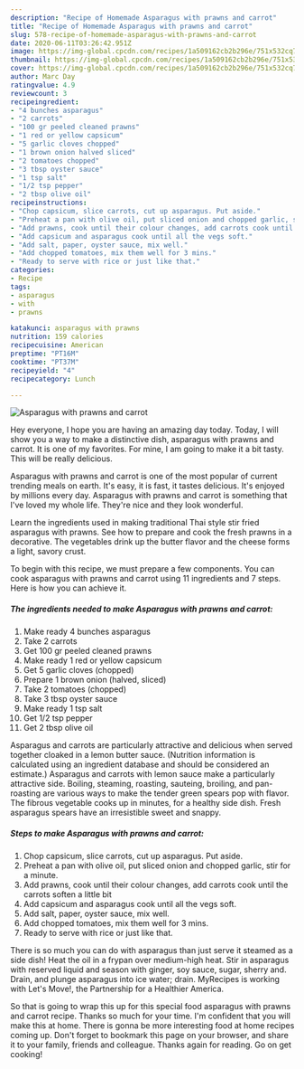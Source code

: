 ```yaml
---
description: "Recipe of Homemade Asparagus with prawns and carrot"
title: "Recipe of Homemade Asparagus with prawns and carrot"
slug: 578-recipe-of-homemade-asparagus-with-prawns-and-carrot
date: 2020-06-11T03:26:42.951Z
image: https://img-global.cpcdn.com/recipes/1a509162cb2b296e/751x532cq70/asparagus-with-prawns-and-carrot-recipe-main-photo.jpg
thumbnail: https://img-global.cpcdn.com/recipes/1a509162cb2b296e/751x532cq70/asparagus-with-prawns-and-carrot-recipe-main-photo.jpg
cover: https://img-global.cpcdn.com/recipes/1a509162cb2b296e/751x532cq70/asparagus-with-prawns-and-carrot-recipe-main-photo.jpg
author: Marc Day
ratingvalue: 4.9
reviewcount: 3
recipeingredient:
- "4 bunches asparagus"
- "2 carrots"
- "100 gr peeled cleaned prawns"
- "1 red or yellow capsicum"
- "5 garlic cloves chopped"
- "1 brown onion halved sliced"
- "2 tomatoes chopped"
- "3 tbsp oyster sauce"
- "1 tsp salt"
- "1/2 tsp pepper"
- "2 tbsp olive oil"
recipeinstructions:
- "Chop capsicum, slice carrots, cut up asparagus. Put aside."
- "Preheat a pan with olive oil, put sliced onion and chopped garlic, stir for a minute."
- "Add prawns, cook until their colour changes, add carrots cook until the carrots soften a little bit"
- "Add capsicum and asparagus cook until all the vegs soft."
- "Add salt, paper, oyster sauce, mix well."
- "Add chopped tomatoes, mix them well for 3 mins."
- "Ready to serve with rice or just like that."
categories:
- Recipe
tags:
- asparagus
- with
- prawns

katakunci: asparagus with prawns 
nutrition: 159 calories
recipecuisine: American
preptime: "PT16M"
cooktime: "PT37M"
recipeyield: "4"
recipecategory: Lunch

---
```



![Asparagus with prawns and carrot](https://img-global.cpcdn.com/recipes/1a509162cb2b296e/751x532cq70/asparagus-with-prawns-and-carrot-recipe-main-photo.jpg)

Hey everyone, I hope you are having an amazing day today. Today, I will show you a way to make a distinctive dish, asparagus with prawns and carrot. It is one of my favorites. For mine, I am going to make it a bit tasty. This will be really delicious.

Asparagus with prawns and carrot is one of the most popular of current trending meals on earth. It's easy, it is fast, it tastes delicious. It's enjoyed by millions every day. Asparagus with prawns and carrot is something that I've loved my whole life. They're nice and they look wonderful.

Learn the ingredients used in making traditional Thai style stir fried asparagus with prawns. See how to prepare and cook the fresh prawns in a decorative. The vegetables drink up the butter flavor and the cheese forms a light, savory crust.


To begin with this recipe, we must prepare a few components. You can cook asparagus with prawns and carrot using 11 ingredients and 7 steps. Here is how you can achieve it.

<!--inarticleads1-->

##### The ingredients needed to make Asparagus with prawns and carrot:

1. Make ready 4 bunches asparagus
1. Take 2 carrots
1. Get 100 gr peeled cleaned prawns
1. Make ready 1 red or yellow capsicum
1. Get 5 garlic cloves (chopped)
1. Prepare 1 brown onion (halved, sliced)
1. Take 2 tomatoes (chopped)
1. Take 3 tbsp oyster sauce
1. Make ready 1 tsp salt
1. Get 1/2 tsp pepper
1. Get 2 tbsp olive oil


Asparagus and carrots are particularly attractive and delicious when served together cloaked in a lemon butter sauce. (Nutrition information is calculated using an ingredient database and should be considered an estimate.) Asparagus and carrots with lemon sauce make a particularly attractive side. Boiling, steaming, roasting, sauteing, broiling, and pan-roasting are various ways to make the tender green spears pop with flavor. The fibrous vegetable cooks up in minutes, for a healthy side dish. Fresh asparagus spears have an irresistible sweet and snappy. 

<!--inarticleads2-->

##### Steps to make Asparagus with prawns and carrot:

1. Chop capsicum, slice carrots, cut up asparagus. Put aside.
1. Preheat a pan with olive oil, put sliced onion and chopped garlic, stir for a minute.
1. Add prawns, cook until their colour changes, add carrots cook until the carrots soften a little bit
1. Add capsicum and asparagus cook until all the vegs soft.
1. Add salt, paper, oyster sauce, mix well.
1. Add chopped tomatoes, mix them well for 3 mins.
1. Ready to serve with rice or just like that.


There is so much you can do with asparagus than just serve it steamed as a side dish! Heat the oil in a frypan over medium-high heat. Stir in asparagus with reserved liquid and season with ginger, soy sauce, sugar, sherry and. Drain, and plunge asparagus into ice water; drain. MyRecipes is working with Let&#39;s Move!, the Partnership for a Healthier America. 

So that is going to wrap this up for this special food asparagus with prawns and carrot recipe. Thanks so much for your time. I'm confident that you will make this at home. There is gonna be more interesting food at home recipes coming up. Don't forget to bookmark this page on your browser, and share it to your family, friends and colleague. Thanks again for reading. Go on get cooking!
